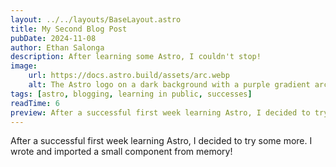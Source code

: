 ```yaml
---
layout: ../../layouts/BaseLayout.astro
title: My Second Blog Post
pubDate: 2024-11-08
author: Ethan Salonga
description: After learning some Astro, I couldn't stop!
image:
    url: https://docs.astro.build/assets/arc.webp
    alt: The Astro logo on a dark background with a purple gradient arc.
tags: [astro, blogging, learning in public, successes]
readTime: 6
preview: After a successful first week learning Astro, I decided to try some more. I wrote and imported a small component from memory!
---
```

After a successful first week learning Astro, I decided to try some more. I wrote and imported a small component from memory!